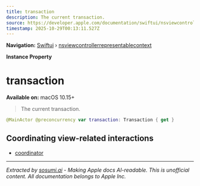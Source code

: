 ```yaml
---
title: transaction
description: The current transaction.
source: https://developer.apple.com/documentation/swiftui/nsviewcontrollerrepresentablecontext/transaction
timestamp: 2025-10-29T00:13:11.527Z
---
```


**Navigation:** [Swiftui](/documentation/swiftui) › [nsviewcontrollerrepresentablecontext](/documentation/swiftui/nsviewcontrollerrepresentablecontext)

**Instance Property**

# transaction

**Available on:** macOS 10.15+

> The current transaction.

```swift
@MainActor @preconcurrency var transaction: Transaction { get }
```

## Coordinating view-related interactions

- [coordinator](/documentation/swiftui/nsviewcontrollerrepresentablecontext/coordinator)

---

*Extracted by [sosumi.ai](https://sosumi.ai) - Making Apple docs AI-readable.*
*This is unofficial content. All documentation belongs to Apple Inc.*
